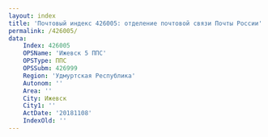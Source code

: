 ```yaml
---
layout: index
title: 'Почтовый индекс 426005: отделение почтовой связи Почты России'
permalink: /426005/
data:
    Index: 426005
    OPSName: 'Ижевск 5 ППС'
    OPSType: ППС
    OPSSubm: 426999
    Region: 'Удмуртская Республика'
    Autonom: ''
    Area: ''
    City: Ижевск
    City1: ''
    ActDate: '20181108'
    IndexOld: ''
---
```

